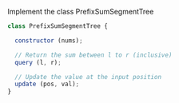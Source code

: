 Implement the class PrefixSumSegmentTree
```js
class PrefixSumSegmentTree {

  constructor (nums);

  // Return the sum between l to r (inclusive)
  query (l, r);

  // Update the value at the input position
  update (pos, val);
}
```


